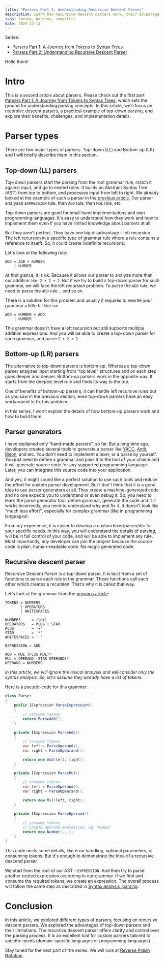 ```yaml
---
title: "Parsers Part 2: Understanding Recursive Descent Parser"
description: Learn how recursive descent parsers work, their advantages, challenges like left recursion, and why they’re ideal for custom parsing in this article.
tags: lexing, parsing, compilers
date: 2024-12-11
---
```


Series:
- [Parsers Part 1: A Journey from Tokens to Syntax Trees](./23-parsing-approaches-part-1.md)
- [Parsers Part 2: Understanding Recursive Descent Parser](./24-parsing-approaches-part-2.md)

Hello there!

# Intro

This is a second article about parsers. Please check out the first part [Parsers Part 1: A Journey from Tokens to Syntax Trees](./23-parsing-approaches-part-1.md), which sets the ground for understanding parsing concepts. In this article, we'll focus on recursive descent parsers, a practical example of top-down parsing, and explore their benefits, challenges, and implementation details.

# Parser types

There are two major types of parsers. Top-down (LL) and Bottom-up (LR) and I will briefly describe them in this section. 

## Top-down (LL) parsers

Top-down parsers start the parsing from the root grammar rule, match it against input, and go to nested rules. It builds an Abstract Syntax Tree (AST) from top to bottom, and processes input from left to right. We already looked at the example of such a parser in the [previous article](./23-parsing-approaches-part-1.md). Our parser analysed `EXPRESSION` rule, then `ADD` rule, then `MUL` rule, etc.

Top-down parsers are good for small hand implementations and own programming languages. It's easy to understand how they work and how to implement them even if you have limited knowledge about parsers at all.

But they aren't perfect. They have one big disadvantage - left recursion. The left recursion in a specific type of grammar rule where a rule contains a reference to itselft. So, it could create indefinite recursions.

Let's look at the following rule:

```
ADD = ADD + NUMBER
    | NUMBER
```

At first glance, it is ok. Because it allows our parser to analyze more than our addition like: `2 + 2 + 2`. But if we try to build a top-down parser for such grammar, we will face the left recursion problem. To parse the `ADD` rule, we need to parse the `ADD` rule... and so on.

There is a solution for this problem and usually it requires to rewrite your grammar a little bit like so:

```
ADD = NUMBER + ADD
    | NUMBER
```

This grammar doesn't have a left recursion but still supports multiple addition expressions. And you will be able to create a top-down parser for such grammar, and parse `2 + 2 + 2`.

## Bottom-up (LR) parsers

The alternative to top-down parsers is bottom-up. Whereas a top-down parser analyzes input starting from "top level" structures and on each step goes deeper and deeper. Bottom-up parsers work in the opposite way. It starts from the deepest level rule and finds its way to the top.

One of benefits of bottom-up parsers, it can handle left recursive rules but as you saw in the previous section, even top-down parsers have an easy workaround to fix this problem.

In this series, I won't explain the details of how bottom-up parsers work and how to build them.

## Parser generators

I have explained only "hand-made parsers", so far. But a long time ago, developers created several tools to generate a parser like [YACC](https://en.wikipedia.org/wiki/Yacc), [Antlr](https://en.wikipedia.org/wiki/ANTLR), [Bison](https://en.wikipedia.org/wiki/GNU_Bison), and etc. You don't need to implement a lexer, or a parse by yourself. You just need to define a grammar and pass it to the tool of your choice and it will generate source code for any supported programming language. Later, you can integrate this source code into your application.

And yes, it might sound like a perfect solution to use such tools and reduce the effort for custom parser development. But I don't think that it is a good idea to use parser generators at all. They create a machine-generated code and no one expects you to understand or even debug it. So, you need to learn the parse generator tool, define grammar, generate the code and if it works incorrectly, you need to understand why and fix it. It doesn't look like "much less effort", especially for complex grammar (like in programming languages).

From my experience, it is easier to develop a custom lexer/parser/etc for your specific needs. In this way, you will understand the details of parsing, will be in full control of your code, and will be able to implement any rule. Most importantly, any developer can join the project because the source code is plain, human-readable code. No magic generated code.

## Recursive descent parser

Recursive Descent Parser is a top-down parser. It is built from a set of functions to parse each rule in the grammar. These functions call each other which creates a recursion. That's why it is called that way.

Let's look at the grammar from the [previous article](./23-parsing-approaches-part-1.md):

```
TOKENS = NUMBERS 
       | OPERATORS
       | WHITESPACES

NUMBERS     = (\d+)
OPERATORS   = PLUS | STAR
PLUS        = '+'
STAR        = '*'
WHITESPACES = ' '

EXPRESSION = ADD

ADD = MUL (PLUS MUL)*
MUL = OPERAND (STAR OPERAND)*
OPERAND = NUMBERS
```

_In this article, we will ignore the lexical analysis and will consider only the syntax analysis. So, let's assume they already have a list of tokens._

Here is a pseudo-code for this grammar:

```csharp
class Parser
{
    public IExpression ParseExpression()
    {
        // consume tokens
        return ParseAdd();
    }

    private IExpression ParseAdd()
    {
        // consume tokens
        var left = ParseOperand();
        var right = ParseOpearand();

        return new Add(left, right);
    }

    private IExpression ParseMul()
    {
        // consume tokens
        var left = ParseOperand();
        var right = ParseOpearand();

        return new Mul(left, right);
    }

    private IExpression ParseOperand()
    {
        // consume tokens
        // create operand expression, eg. Number
        return new Number(...);
    }
}
```

This code omits some details, like error handling, optional parameters, or consuming tokens. But it's enough to demonstrate the idea of a recursive descend parser.

We start from the root of our AST - `EXPRESSION`. And then try to parse another nested expression according to our grammar. If we find and consume the required tokens, we create an expression. The overall process will follow the same step as described in [Syntax analysis, parsing](./23-parsing-approaches-part-1.md).

# Conclusion

In this article, we explored different types of parsers, focusing on recursive descent parsers. We explored the advantages of top-down parsers and their limitations. The recursive descent parser offers clarity and control over the parsing process. It is an excellent tool for custom parsers tailored to specific needs (domain-specific languages or programming languages).

Stay tuned for the next part of the series. We will look at [Reverse Polish Notation](https://en.wikipedia.org/wiki/Reverse_Polish_notation).